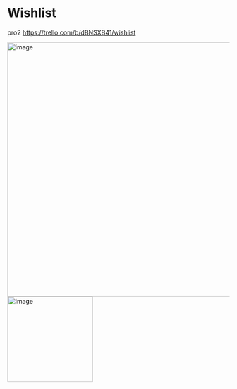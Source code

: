 # Wishlist
pro2
https://trello.com/b/dBNSXB41/wishlist

<img width="577" alt="image" src="https://user-images.githubusercontent.com/100692156/199737340-9a5e3a27-8a6d-4be2-85bd-492c8be1d268.png">

<img width="194" alt="image" src="https://user-images.githubusercontent.com/100692156/199737764-6b55953b-2ccf-4cb3-91b3-4a1b7c2a47d3.png">
